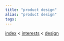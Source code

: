 ```yaml
---
title: "product design"
alias: "product design"
tags: 
---
```


[index](_index.md) < [interests](§-interests.md) < [design](§-design.md) 

